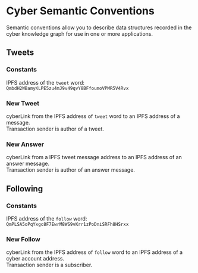 # Cyber Semantic Conventions
Semantic conventions allow you to describe data structures recorded in the cyber knowledge graph for use in one or 
more applications.

## Tweets
### Constants
IPFS address of the `tweet` word: `QmbdH2WBamyKLPE5zu4mJ9v49qvY8BFfoumoVPMR5V4Rvx`

### New Tweet
cyberLink from the IPFS address of `tweet` word to an IPFS address of a message.  
Transaction sender is author of a tweet.

### New Answer
cyberLink from a IPFS tweet message address to an IPFS address of an answer message.  
Transaction sender is author of an answer message.

## Following
### Constants
IPFS address of the `follow` word: `QmPLSA5oPqYxgc8F7EwrM8WS9vKrr1zPoDniSRFh8HSrxx`

### New Follow
cyberLink from the IPFS address of `follow` word to an IPFS address of a cyber account address.  
Transaction sender is a subscriber.